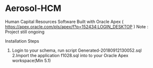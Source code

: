 # Aerosol-HCM
Human Capital Resources Software Built with Oracle Apex 
( https://apex.oracle.com/pls/apex/f?p=152434:LOGIN_DESKTOP )
Note : Project still ongoing

Installation Steps

1. Login to your schema, run script Generated-20180912130052.sql
2.Import the application f1028.sql into to your Oracle Apex workspace(Min 5.1)
